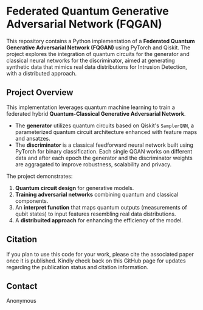 # **Federated Quantum Generative Adversarial Network (FQGAN)**  

This repository contains a Python implementation of a **Federated Quantum Generative Adversarial Network (FQGAN)** using PyTorch and Qiskit. The project explores the integration of quantum circuits for the generator and classical neural networks for the discriminator, aimed at generating synthetic data that mimics real data distributions for Intrusion Detection, with a distributed approach.  

## **Project Overview**  

This implementation leverages quantum machine learning to train a federated hybrid **Quantum-Classical Generative Adversarial Network**.  
- The **generator** utilizes quantum circuits based on Qiskit's `SamplerQNN`, a parameterized quantum circuit architecture enhanced with feature maps and ansatzes.  
- The **discriminator** is a classical feedforward neural network built using PyTorch for binary classification.
Each single QGAN works on different data and after each epoch the generator and the discriminator weights are aggragated to improve robustness, scalability and privacy.  

The project demonstrates:  
1. **Quantum circuit design** for generative models.  
2. **Training adversarial networks** combining quantum and classical components.  
3. An **interpret function** that maps quantum outputs (measurements of qubit states) to input features resembling real data distributions. 
4. A **distribuited approach** for enhancing the efficiency of the model. 

## **Citation**  

If you plan to use this code for your work, please cite the associated paper once it is published. Kindly check back on this GitHub page for updates regarding the publication status and citation information.

## Contact
Anonymous
